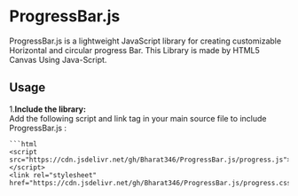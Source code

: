 # ProgressBar.js

ProgressBar.js is a lightweight JavaScript library for creating customizable Horizontal and circular progress Bar. This Library is made by HTML5 Canvas Using Java-Script.

## Usage

1.**Include the library:**  
   Add the following script and link tag in your main source file to include ProgressBar.js : 

    ```html
    <script src="https://cdn.jsdelivr.net/gh/Bharat346/ProgressBar.js/progress.js"></script>
    <link rel="stylesheet" href="https://cdn.jsdelivr.net/gh/Bharat346/ProgressBar.js/progress.css">
  
